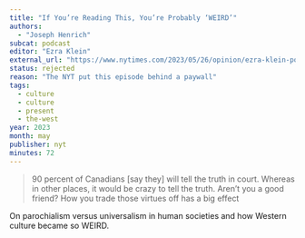 ```yaml
---
title: "If You’re Reading This, You’re Probably ‘WEIRD’"
authors:
  - "Joseph Henrich"
subcat: podcast
editor: "Ezra Klein"
external_url: "https://www.nytimes.com/2023/05/26/opinion/ezra-klein-podcast-joseph-henrich.html"
status: rejected
reason: "The NYT put this episode behind a paywall"
tags:
  - culture
  - culture
  - present
  - the-west
year: 2023
month: may
publisher: nyt
minutes: 72
---
```


> 90 percent of Canadians [say they] will tell the truth in court. Whereas in other places, it would be crazy to tell the truth. Aren’t you a good friend? How you trade those virtues off has a big effect

On parochialism versus universalism in human societies and how Western culture became so WEIRD.
